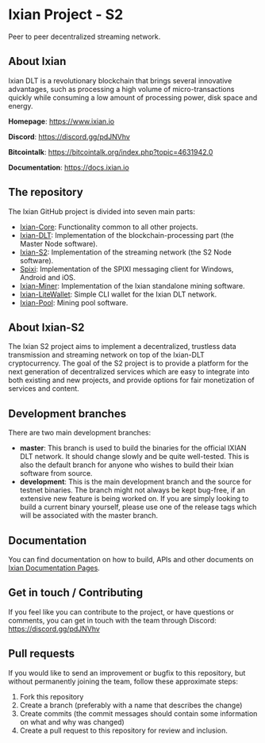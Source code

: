 # Ixian Project - S2
Peer to peer decentralized streaming network.

## About Ixian

Ixian DLT is a revolutionary blockchain that brings several innovative advantages, such as processing a high volume of micro-transactions quickly while consuming a low amount of processing power, disk space and energy.

**Homepage**: https://www.ixian.io

**Discord**: https://discord.gg/pdJNVhv

**Bitcointalk**: https://bitcointalk.org/index.php?topic=4631942.0

**Documentation**: https://docs.ixian.io

## The repository

The Ixian GitHub project is divided into seven main parts:

* [Ixian-Core](https://github.com/ProjectIxian/Ixian-Core): Functionality common to all other projects.
* [Ixian-DLT](https://github.com/ProjectIxian/Ixian-DLT): Implementation of the blockchain-processing part (the Master Node software).
* [Ixian-S2](https://github.com/ProjectIxian/Ixian-S2): Implementation of the streaming network (the S2 Node software).
* [Spixi](https://github.com/ProjectIxian/Spixi): Implementation of the SPIXI messaging client for Windows, Android and iOS.
* [Ixian-Miner](https://github.com/ProjectIxian/Ixian-Miner): Implementation of the Ixian standalone mining software.
* [Ixian-LiteWallet](https://github.com/ProjectIxian/Ixian-LiteWallet): Simple CLI wallet for the Ixian DLT network.
* [Ixian-Pool](https://github.com/ProjectIxian/Ixian-Pool): Mining pool software.

## About Ixian-S2

The Ixian S2 project aims to implement a decentralized, trustless data transmission and streaming network on top of the Ixian-DLT cryptocurrency. The goal of the S2 project is to provide a platform for the next generation of decentralized services which are easy to integrate into both existing and new projects, and provide options for fair monetization of services and content.

## Development branches

There are two main development branches:
* **master**: This branch is used to build the binaries for the official IXIAN DLT network. It should change slowly and be quite well-tested. This is also the default branch for anyone who wishes to build their Ixian software from source.
* **development**: This is the main development branch and the source for testnet binaries. The branch might not always be kept bug-free, if an extensive new feature is being worked on. If you are simply looking to build a current binary yourself, please use one of the release tags which will be associated with the master branch.

## Documentation

You can find documentation on how to build, APIs and other documents on [Ixian Documentation Pages](https://docs.ixian.io).

## Get in touch / Contributing

If you feel like you can contribute to the project, or have questions or comments, you can get in touch with the team through Discord: https://discord.gg/pdJNVhv

## Pull requests

If you would like to send an improvement or bugfix to this repository, but without permanently joining the team, follow these approximate steps:

1. Fork this repository
2. Create a branch (preferably with a name that describes the change)
3. Create commits (the commit messages should contain some information on what and why was changed)
4. Create a pull request to this repository for review and inclusion.
